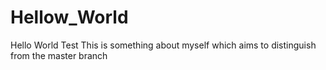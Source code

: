 # Hellow_World
Hello World Test
This is something about myself which aims to distinguish from the master branch
